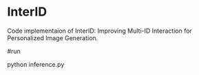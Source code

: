 # InterID
Code implementaion of InterID: Improving Multi-ID Interaction for Personalized Image Generation.


#run

python inference.py
